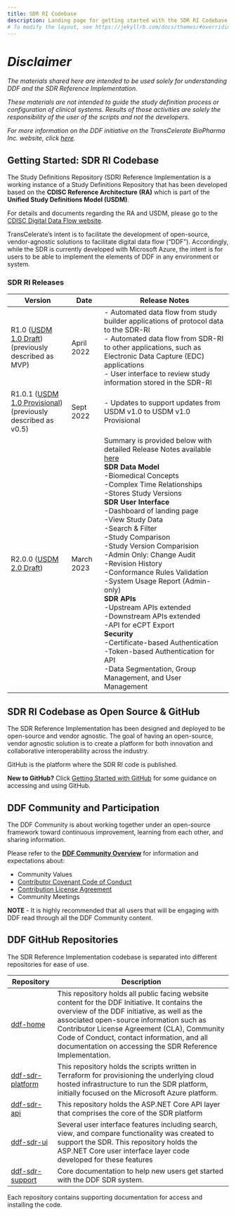 ```yaml
---
title: SDR RI Codebase
description: Landing page for getting started with the SDR RI Codebase and GitHub basics
# To modify the layout, see https://jekyllrb.com/docs/themes/#overriding-theme-defaults
---
```

# *Disclaimer*

<em>The materials shared here are intended to be used solely for understanding DDF and the SDR Reference Implementation.</em>

<em>These materials are not intended to guide the study definition process or configuration of clinical systems. Results of those activities are solely the responsibility of the user of the scripts and not the developers. </em>

<em>For more information on the DDF initiative on the TransCelerate BioPharma Inc. website, click [here](https://www.transceleratebiopharmainc.com/initiatives/digital-data-flow/).</em>

## Getting Started: SDR RI Codebase

The Study Definitions Repository (SDR) Reference Implementation is a working instance of a Study Definitions Repository that has been developed based on the **CDISC Reference Architecture (RA)** which is part of the **Unified Study Definitions Model (USDM)**.  

For details and documents regarding the RA and USDM, please go to the [CDISC Digital Data Flow website](https://www.cdisc.org/ddf).

TransCelerate’s intent is to facilitate the development of open-source, vendor-agnostic solutions to facilitate digital data flow (“DDF”).  Accordingly, while the SDR is currently developed with Microsoft Azure, the intent is for users to be able to implement the elements of DDF in any environment or system.  

### SDR RI Releases


| Version                                                                                                                                                                                               | Date                                                                                                                                                                                                                                                                                                                                                                                                                                                                         | Release Notes                                                                                                                 |
|----------------------------------------------------------------------------------------------------------------------------------------------------------------------------------------------------|------------------------------------------------------------------------------------------------------------------------------------------------------------------------------------------------------------------------------------------------------------------------------------------------------------------------------------------------------------------------------------------------------------------------------------------------------------------------------------------------------|--------------------------------------------------------------------------------------------------------------------------------------|
| R1.0 ([USDM 1.0 Draft](https://github.com/transcelerate/ddf-home/blob/main/documents/USDM/USDM_RA_v1.0_(Draft).zip)) <br> (previously described as MVP)| April 2022 | - Automated data flow from study builder applications of protocol data to the SDR-RI <br> - Automated data flow from SDR-RI to other applications, such as Electronic Data Capture (EDC) applications <br> - User interface to review study information stored in the SDR-RI
| R1.0.1 ([USDM 1.0 Provisional](https://github.com/transcelerate/ddf-home/blob/main/documents/USDM/USDM_RA_v1.0_(Provisional).zip)) <br> (previously described as v0.5)| Sept 2022 | - Updates to support updates from USDM v1.0 to USDM v1.0 Provisional |
| R2.0.0 ([USDM 2.0 Draft](https://github.com/transcelerate/ddf-home/blob/main/documents/USDM/USDM_RA_v2.0_(Draft).zip)) | March 2023 | Summary is provided below with detailed Release Notes available [here](https://github.com/transcelerate/ddf-sdr-support/tree/main/documents) <br> **SDR Data Model** <br> -Biomedical Concepts <br> -Complex Time Relationships <br> -Stores Study Versions <br> **SDR User Interface** <br> -Dashboard of landing page <br> -View Study Data <br> -Search & Filter <br> -Study Comparison <br> -Study Version Comparision <br> -Admin Only: Change Audit <br> -Revision History <br> -Conformance Rules Validation <br> -System Usage Report (Admin-only) <br> **SDR APIs** <br> -Upstream APIs extended <br> -Downstream APIs extended <br> -API for eCPT Export <br> **Security** <br> -Certificate-based Authentication <br> -Token-based Authentication for API <br> -Data Segmentation, Group Management, and User Management |



## SDR RI Codebase as Open Source & GitHub

The SDR Reference Implementation has been designed and deployed to be open-source and vendor agnostic.  The goal of having an open-source, vendor agnostic solution is to create a platform for both innovation and collaborative interoperability across the industry.

GitHub is the platform where the SDR RI code is published.  

**New to GitHub?** Click [Getting Started with GitHub](github-support.md) for some guidance on accessing and using GitHub.  

## DDF Community and Participation

The DDF Community is about working together under an open-source framework toward continuous improvement, learning from each other, and sharing information.

Please refer to the **[DDF Community Overview](community.md)** for information and expectations about:

- Community Values
- [Contributor Covenant Code of Conduct](code-of-conduct.md)
- [Contribution License Agreement](contributing.md)
- Community Meetings  

**NOTE** - It is highly recommended that all users that will be engaging with DDF read through all the DDF Community content.

## DDF GitHub Repositories

The SDR Reference Implementation codebase is separated into different repositories for ease of use.

| Repository                                                                        | Description                                                                                                                                                                                                                                                                                                                                        |
|-----------------------------------------------------------------------------------|----------------------------------------------------------------------------------------------------------------------------------------------------------------------------------------------------------------------------------------------------------------------------------------------------------------------------------------------------|
| [ddf-home](https://github.com/transcelerate/ddf-home)         | This repository holds all public facing website content for the DDF Initiative. It contains the overview of the DDF initiative, as well as the associated open-source information such as Contributor License Agreement (CLA), Community Code of Conduct, contact information, and all documentation on accessing the SDR Reference Implementation. |
| [ddf-sdr-platform](https://github.com/transcelerate/ddf-sdr-platform) | This repository holds the scripts written in Terraform for provisioning the underlying cloud hosted infrastructure to run the SDR platform, initially focused on the Microsoft Azure platform.                                                                                                                                                      |
| [ddf-sdr-api](https://github.com/transcelerate/ddf-sdr-api)           | This repository holds the ASP.NET Core API layer that comprises the core of the SDR platform                                                                                                                                                                                                                                                       |
| [ddf-sdr-ui](https://github.com/transcelerate/ddf-sdr-ui)             | Several user interface features including search, view, and compare functionality was created to support the SDR.  This repository holds the ASP.NET Core user interface layer code developed for these features                                                                                                                                  |
| [ddf-sdr-support](https://github.com/transcelerate/ddf-sdr-support)             | Core documentation to help new users get started with the DDF SDR system.                                                                                                                                                     |

Each repository contains supporting documentation for access and installing the code.

<!--- ### How-To Videos >
<!--- Several videos have been created to show steps a user would need to go through to provision a new instance of the SDR in their organization's local environment. >

<!--- NOTE: The instructions and guidance are based on deploying the code in Azure only. >

<!--- 1. [Environment Creation for SDR on Azure](https://www.youtube.com/watch?v=8k_fdwMNafY&list=PLMXS-Xt7Ou1KNUF-HQKQRRzqfPQEXWb1u&index=1)>
<!--- 2. [Deploying SDR code on Azure DevOps](https://www.youtube.com/watch?v=yulXnWUPbp8&list=PLMXS-Xt7Ou1KNUF-HQKQRRzqfPQEXWb1u&index=2)>
<!--- 3. [Azure PaaS Configurations](https://www.youtube.com/watch?v=MXLUbjDAqgs&list=PLMXS-Xt7Ou1KNUF-HQKQRRzqfPQEXWb1u&index=3)>
<!--- 4. [Application Data Setup and Smoke Test](https://www.youtube.com/watch?v=KQ7PPmGOz7A&list=PLMXS-Xt7Ou1KNUF-HQKQRRzqfPQEXWb1u&index=4)>
<!--- 5. [SonarQube Integration with Azure](https://www.youtube.com/watch?v=w11p7R10L2w&list=PLMXS-Xt7Ou1KNUF-HQKQRRzqfPQEXWb1u&index=5)>
<!--- 6. [SDR RI API Demo](https://www.youtube.com/watch?v=s9Qnzxy7HME&list=PLMXS-Xt7Ou1KNUF-HQKQRRzqfPQEXWb1u&index=7)>
<!--- 7. [SDR RI UI Demo](https://www.youtube.com/watch?v=223OgGvERRw&list=PLMXS-Xt7Ou1KNUF-HQKQRRzqfPQEXWb1u&index=6)>